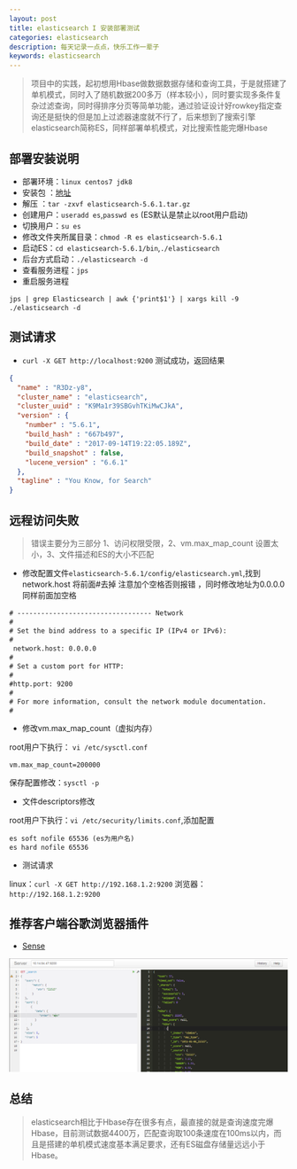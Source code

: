```yaml
---
layout: post
title: elasticsearch I 安装部署测试
categories: elasticsearch
description: 每天记录一点点，快乐工作一辈子
keywords: elasticsearch
---
```


> 项目中的实践，起初想用Hbase做数据数据存储和查询工具，于是就搭建了单机模式，同时入了随机数据200多万（样本较小），同时要实现多条件复杂过滤查询，同时得排序分页等简单功能，通过验证设计好rowkey指定查询还是挺快的但是加上过滤器速度就不行了，后来想到了搜索引擎elasticsearch简称ES，同样部署单机模式，对比搜索性能完爆Hbase

## 部署安装说明

* 部署环境：`linux centos7 jdk8`
* 安装包  ：[地址](https://artifacts.elastic.co/downloads/elasticsearch/elasticsearch-5.6.1.tar.gz)
* 解压    ：`tar -zxvf elasticsearch-5.6.1.tar.gz`
* 创建用户：`useradd es`,`passwd es` (ES默认是禁止以root用户启动)
* 切换用户：`su es`
* 修改文件夹所属目录：`chmod -R es elasticsearch-5.6.1 `
* 启动ES：`cd elasticsearch-5.6.1/bin`,`./elasticsearch`
* 后台方式启动：`./elasticsearch -d`
* 查看服务进程：`jps`
* 重启服务进程

```shell
jps | grep Elasticsearch | awk {'print$1'} | xargs kill -9 
./elasticsearch -d
```

## 测试请求

* `curl -X GET http://localhost:9200` 测试成功，返回结果

```json
{
  "name" : "R3Dz-y8",
  "cluster_name" : "elasticsearch",
  "cluster_uuid" : "K9Ma1r39SBGvhTKiMwCJkA",
  "version" : {
    "number" : "5.6.1",
    "build_hash" : "667b497",
    "build_date" : "2017-09-14T19:22:05.189Z",
    "build_snapshot" : false,
    "lucene_version" : "6.6.1"
  },
  "tagline" : "You Know, for Search"
}
```

## 远程访问失败

> 错误主要分为三部分 1、访问权限受限，2、vm.max_map_count 设置太小，3、文件描述和ES的大小不匹配

* 修改配置文件`elasticsearch-5.6.1/config/elasticsearch.yml`,找到 network.host 将前面#去掉 注意加个空格否则报错 ，同时修改地址为0.0.0.0 同样前面加空格

```
# ---------------------------------- Network
#
# Set the bind address to a specific IP (IPv4 or IPv6):
#
 network.host: 0.0.0.0
#
# Set a custom port for HTTP:
#
#http.port: 9200
#
# For more information, consult the network module documentation.
#
```

* 修改vm.max_map_count（虚拟内存）

root用户下执行： `vi /etc/sysctl.conf`

```shell
vm.max_map_count=200000
```

保存配置修改：`sysctl -p`

* 文件descriptors修改

root用户下执行：`vi /etc/security/limits.conf`,添加配置

```shell
es soft nofile 65536 (es为用户名)
es hard nofile 65536
```

* 测试请求

linux：`curl -X GET http://192.168.1.2:9200`
浏览器：`http://192.168.1.2:9200`

## 推荐客户端谷歌浏览器插件

* [Sense](http://www.cnplugins.com/down/predown.aspx?fn=1412/www.cnplugins.com_lhjgkmllcaadmopgmanpapmpjgmfcfig_0_9_0_.crx&aid=2935)

![sense](/images/posts/elasticsearch/sense.png)

## 总结

> elasticsearch相比于Hbase存在很多有点，最直接的就是查询速度完爆Hbase，目前测试数据4400万，匹配查询取100条速度在100ms以内，而且是搭建的单机模式速度基本满足要求，还有ES磁盘存储量远远小于Hbase。
